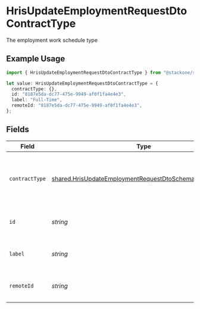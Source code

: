 # HrisUpdateEmploymentRequestDtoContractType

The employment work schedule type

## Example Usage

```typescript
import { HrisUpdateEmploymentRequestDtoContractType } from "@stackone/stackone-client-ts/sdk/models/shared";

let value: HrisUpdateEmploymentRequestDtoContractType = {
  contractType: {},
  id: "8187e5da-dc77-475e-9949-af0f1fa4e4e3",
  label: "Full-Time",
  remoteId: "8187e5da-dc77-475e-9949-af0f1fa4e4e3",
};
```

## Fields

| Field                                                                                                                                       | Type                                                                                                                                        | Required                                                                                                                                    | Description                                                                                                                                 | Example                                                                                                                                     |
| ------------------------------------------------------------------------------------------------------------------------------------------- | ------------------------------------------------------------------------------------------------------------------------------------------- | ------------------------------------------------------------------------------------------------------------------------------------------- | ------------------------------------------------------------------------------------------------------------------------------------------- | ------------------------------------------------------------------------------------------------------------------------------------------- |
| `contractType`                                                                                                                              | [shared.HrisUpdateEmploymentRequestDtoSchemasContractType](../../../sdk/models/shared/hrisupdateemploymentrequestdtoschemascontracttype.md) | :heavy_minus_sign:                                                                                                                          | The employment work schedule type (e.g., full-time, part-time)                                                                              | full_time                                                                                                                                   |
| `id`                                                                                                                                        | *string*                                                                                                                                    | :heavy_minus_sign:                                                                                                                          | Unique identifier                                                                                                                           | 8187e5da-dc77-475e-9949-af0f1fa4e4e3                                                                                                        |
| `label`                                                                                                                                     | *string*                                                                                                                                    | :heavy_minus_sign:                                                                                                                          | The label of the employment type                                                                                                            | Full-Time                                                                                                                                   |
| `remoteId`                                                                                                                                  | *string*                                                                                                                                    | :heavy_minus_sign:                                                                                                                          | Provider's unique identifier                                                                                                                | 8187e5da-dc77-475e-9949-af0f1fa4e4e3                                                                                                        |